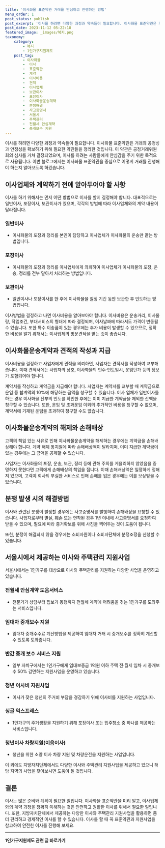 ```yaml
---
title: '이사화물 표준약관 거래를 안심하고 진행하는 방법'
menu_order: 1
post_status: publish
post_excerpt: '이사를 하려면 다양한 과정과 약속들이 필요합니다. 이사화물 표준약관은 거래의 공정성과 안정성을 확보하기 위해 필요한 약관들을 정리한 것입니다. 이 약관은 공정거래위원회의 심사를 거쳐 결정되었으며, 이사를 하려는 사람들에게 안심감을 주기 위한 목적으로 사용됩니다. 이번 블로그에서는 이사화물 표준약관을 중심으로 어떻게 거래를 진행해야 하는지 알아보도록 하겠습니다.'
post_date: 2023-11-12 05:22:18
featured_image: _images/복지.png
taxonomy:
    category:
        - 복지
        - 1인가구지원제도
    post_tag:
        - 이사화물
        -  이사
        -  표준약관
        -  계약
        -  이사비용
        -  견적
        -  이사업체
        -  보관이사
        -  포장이사
        -  이사화물운송계약
        -  분쟁해결
        -  사고증명서
        -  서울시
        -  주택관리
        -  전월세 안심계약
        -  중개보수 지원
---
```



이사를 하려면 다양한 과정과 약속들이 필요합니다. 이사화물 표준약관은 거래의 공정성과 안정성을 확보하기 위해 필요한 약관들을 정리한 것입니다. 이 약관은 공정거래위원회의 심사를 거쳐 결정되었으며, 이사를 하려는 사람들에게 안심감을 주기 위한 목적으로 사용됩니다. 이번 블로그에서는 이사화물 표준약관을 중심으로 어떻게 거래를 진행해야 하는지 알아보도록 하겠습니다.

## 이사업체와 계약하기 전에 알아두어야 할 사항

이사를 하기 위해서는 먼저 어떤 방법으로 이사를 할지 결정해야 합니다. 대표적으로는 일반이사, 포장이사, 보관이사가 있으며, 각각의 방법에 따라 이사업체와의 계약 내용이 달라집니다. 

### 일반이사
- 이사화물의 포장과 정리를 본인이 담당하고 이사업체가 이사화물의 운송만 맡는 방법입니다.

### 포장이사
- 이사화물의 포장과 정리를 이사업체에게 의뢰하여 이사업체가 이사화물의 포장, 운송, 정리를 전부 맡아서 처리하는 방법입니다.

### 보관이사
- 일반이사나 포장이사를 한 후에 이사화물을 일정 기간 동안 보관한 후 인도하는 방법입니다.

이사방법을 결정하고 나면 이사비용을 알아보아야 합니다. 이사비용은 운송거리, 이사물량, 작업조건, 부대서비스의 형태에 따라 결정되며, 이사날짜에 따라서도 가격이 변동될 수 있습니다. 또한 특수 이송품이 있는 경우에는 추가 비용이 발생할 수 있으므로, 정확한 비용을 알기 위해서는 이사업체의 방문견적을 받는 것이 좋습니다.

## 이사화물운송계약과 견적의 작성과 지급

이사비용을 결정하고 사업자에게 견적을 의뢰하면, 사업자는 견적서를 작성하여 교부해줍니다. 이때 견적서에는 사업자의 상호, 이사화물의 인수·인도일시, 운임단가 등의 정보가 포함되어야 합니다.

계약서를 작성하고 계약금을 지급해야 합니다. 사업자는 계약서를 교부할 때 계약금으로 운임 등 합계액의 10%에 해당하는 금액을 청구할 수 있습니다. 이사 업체가 일반이사를 하는 경우 이사화물 전부의 인도를 확인한 후에는 이미 지급한 계약금을 제외한 잔액을 청구할 수 있습니다. 또한, 운임 및 초과운임 이외의 추가적인 비용을 청구할 수 없으며, 계약서에 기재된 운임을 초과하여 청구할 수도 없습니다.

## 이사화물운송계약의 해제와 손해배상

고객의 책임 있는 사유로 인해 이사화물운송계약을 해제하는 경우에는 계약금을 손해배상해야 합니다. 계약 해제 통지일에 따라 손해배상액이 달라지며, 이미 지급한 계약금이 있는 경우에는 그 금액을 공제할 수 있습니다.

사업자는 이사화물의 포장, 운송, 보관, 정리 등에 관해 주의를 게을리하지 않았음을 증명하지 못한다면 고객에게 손해배상의 책임을 집니다. 이때 손해배상액은 일정하게 정해져 있으며, 고객이 회사의 부실한 서비스로 인해 손해를 입은 경우에는 이를 보상받을 수 있습니다.

## 분쟁 발생 시의 해결방법

이사와 관련된 분쟁이 발생할 경우에는 사고증명서를 발행하여 손해배상을 요청할 수 있습니다. 사업자로부터 멸실, 훼손 또는 연착된 경우 1년 이내에 사고증명서를 요청하여 받을 수 있으며, 필요에 따라 증거확보를 위해 사진을 찍어두는 것이 도움이 됩니다.

또한, 분쟁이 해결되지 않을 경우에는 소비자원이나 소비자단체에 분쟁조정을 신청할 수 있습니다.

## 서울시에서 제공하는 이사와 주택관리 지원사업

서울시에서는 1인가구를 대상으로 이사와 주택관리를 지원하는 다양한 사업을 운영하고 있습니다.

### 전월세 안심계약 도움서비스
- 전문가가 상담부터 집보기 동행까지 전월세 계약에 어려움을 겪는 1인가구를 도와주는 서비스입니다.

### 임대차 중개보수 지원
- 임대차 중개수수료 계산방법을 제공하여 임대차 거래 시 중개보수를 정확히 계산할 수 있도록 도와줍니다.

### 반값 중개 보수 서비스 지원
- 일부 자치구에서는 1인가구에게 임대보증금 1억원 이하 주택 전·월세 임차 시 중개보수 50% 감면하는 지원사업을 운영하고 있습니다.

### 청년 이사비 지원사업
- 이사가 잦은 청년의 주거비 부담을 경감하기 위해 이사비를 지원하는 사업입니다.

### 싱글 익스프레스
- 1인가구의 주거생활을 지원하기 위해 포장이사 또는 입주청소 중 하나를 제공하는 서비스입니다.

### 청년이사 차량지원(이음이사)
- 청년을 위한 소량 이사 차량 지원 및 차량운전을 지원하는 사업입니다.

이 외에도 지방자치단체에서도 다양한 이사와 주택관리 지원사업을 제공하고 있으니 해당 지역의 사업을 찾아보시면 도움이 될 것입니다.

## 결론

이사는 많은 준비와 계획이 필요한 일입니다. 이사화물 표준약관을 미리 알고, 이사업체와의 계약 과정을 정확히 이해하는 것은 안전하고 원활한 이사를 위해서 필요한 일입니다. 또한, 지방자치단체에서 제공하는 다양한 이사와 주택관리 지원사업을 활용하면 좀 더 편리하고 경제적인 이사를 할 수 있습니다. 이사를 할 때 꼭 표준약관과 지원사업을 참고하여 안전한 이사를 진행해 보세요.

<!-- wp:separator -->
<hr class="wp-block-separator has-alpha-channel-opacity"/>
<!-- /wp:separator -->

<!-- wp:group {"backgroundColor":"base","layout":{"type":"constrained"}} -->
<div class="wp-block-group has-base-background-color has-background"><!-- wp:paragraph {"align":"center","fontSize":"medium"} -->
<p class="has-text-align-center has-large-font-size"><strong>1인가구지원제도 관련 글 바로가기</strong></p>
<!-- /wp:paragraph -->


<!-- wp:latest-posts
{"categories":[{"id":14321,"count":19,"description":"","link":"https://uknowlaw.com/category/1%ec%9d%b8%ea%b0%80%ea%b5%ac%ec%a7%80%ec%9b%90%ec%a0%9c%eb%8f%84/","name":"1인가구지원제도","slug":"1인가구지원제도","taxonomy":"category","parent":0,"meta":[],"_links":{"self":[{"href":"https://uknowlaw.com/wp-json/wp/v2/categories/14321"}],"collection":[{"href":"https://uknowlaw.com/wp-json/wp/v2/categories"}],"about":[{"href":"https://uknowlaw.com/wp-json/wp/v2/taxonomies/category"}],"wp:post_type":[{"href":"https://uknowlaw.com/wp-json/wp/v2/posts?categories=14321"}],"curies":[{"name":"wp","href":"https://api.w.org/{rel}","templated":true}]}}],"postsToShow":100,"excerptLength":28,"postLayout":"grid","columns":2,"featuredImageAlign":"left","featuredImageSizeSlug":"large","fontSize":"small"} /--></div>
<!-- /wp:group -->